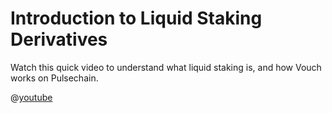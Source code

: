 # Introduction to Liquid Staking Derivatives 

Watch this quick video to understand what liquid staking is, and how Vouch works on Pulsechain.


@[youtube](https://youtu.be/qidl4je6IAY)